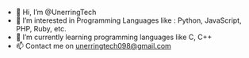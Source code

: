- 👋 Hi, I’m @UnerringTech
- 👀 I’m interested in Programming Languages like : Python, JavaScript, PHP, Ruby, etc.
- 🌱 I’m currently learning programming languages like C, C++ 
- 📫 Contact me on unerringtech098@gmail.com

<!---
UnerringTech/UnerringTech is a ✨ special ✨ repository because its `README.md` (this file) appears on your GitHub profile.
You can click the Preview link to take a look at your changes.
--->
